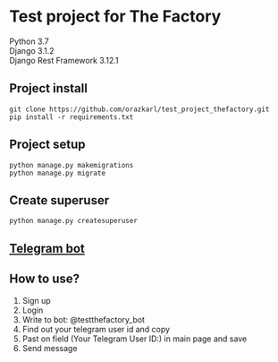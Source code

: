 # Test project for The Factory

Python 3.7
<br>
Django 3.1.2
<br>
Django Rest Framework 3.12.1

## Project install 
```
git clone https://github.com/orazkarl/test_project_thefactory.git
pip install -r requirements.txt
```

## Project setup
```
python manage.py makemigrations
python manage.py migrate
```
## Create superuser

```
python manage.py createsuperuser
```
## <a href="https://github.com/orazkarl/thefactory_bot">Telegram bot<a/>
## How to use?
1. Sign up
2. Login
3. Write to bot: <a hreg="https://web.telegram.org/#/im?p=@testthefactory_bot">@testthefactory_bot</a>
4. Find out your telegram user id and copy
5. Past on field (Your Telegram User ID:) in main page and save
6. Send message





